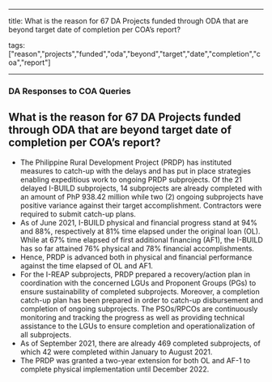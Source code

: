 
---

title: What is the reason for 67 DA Projects funded through ODA that are beyond target date of completion per COA’s report?

tags: ["reason","projects","funded","oda","beyond","target","date","completion","coa","report"]

---

### DA Responses to COA Queries

## What is the reason for 67 DA Projects funded through ODA that are beyond target date of completion per COA’s report?


 - The Philippine Rural Development Project (PRDP) has instituted measures to catch-up with the delays and has put in place strategies enabling expeditious work to ongoing PRDP subprojects. Of the 21 delayed I-BUILD subprojects, 14 subprojects are already completed with an amount of PhP 938.42 million while two (2) ongoing subprojects have positive variance against their target accomplishment. Contractors were required to submit catch-up plans.
 - As of June 2021, I-BUILD physical and financial progress stand at 94% and 88%, respectively at 81% time elapsed under the original loan (OL). While at 67% time elapsed of first additional financing (AF1), the I-BUILD has so far attained 76% physical and 78% financial accomplishments. 
 - Hence, PRDP is advanced both in physical and financial performance against the time elapsed of OL and AF1.
 - For the I-REAP subprojects, PRDP prepared a recovery/action plan in coordination with the concerned LGUs and Proponent Groups (PGs) to ensure sustainability of completed subprojects. Moreover, a completion catch-up plan has been prepared in order to catch-up disbursement and completion of ongoing subprojects. The PSOs/RPCOs are continuously monitoring and tracking the progress as well as providing technical assistance to the LGUs to ensure completion and operationalization of all subprojects. 
 - As of September 2021, there are already 469 completed subprojects, of which 42 were completed within January to August 2021.
 - The PRDP was granted a two-year extension for both OL and AF-1 to complete physical implementation until December 2022.

